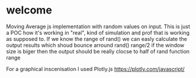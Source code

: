 # welcome

Moving Average js implementation with random values on input. This is just a POC how it's working in "real", kind of simulation and prof that is working as supposed to. If we know the range of rand() we can easly calculate the output results which shoud bounce arround rand() range/2 if the window size is biger then the output should be really clocse to half of rand function range

For a graphical inscenisation I used Plotly.js
https://plotly.com/javascript/
